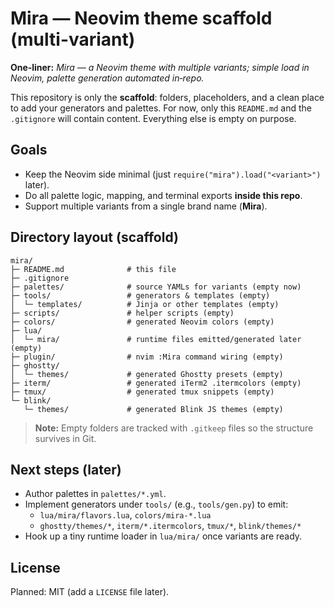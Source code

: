 # Mira — Neovim theme scaffold (multi-variant)

**One‑liner:** *Mira — a Neovim theme with multiple variants; simple load in Neovim, palette generation automated in‑repo.*

This repository is only the **scaffold**: folders, placeholders, and a clean place to add your generators and palettes.
For now, only this `README.md` and the `.gitignore` will contain content. Everything else is empty on purpose.

## Goals
- Keep the Neovim side minimal (just `require("mira").load("<variant>")` later).
- Do all palette logic, mapping, and terminal exports **inside this repo**.
- Support multiple variants from a single brand name (**Mira**).

## Directory layout (scaffold)
```
mira/
├─ README.md              # this file
├─ .gitignore
├─ palettes/              # source YAMLs for variants (empty now)
├─ tools/                 # generators & templates (empty)
│  └─ templates/          # Jinja or other templates (empty)
├─ scripts/               # helper scripts (empty)
├─ colors/                # generated Neovim colors (empty)
├─ lua/
│  └─ mira/               # runtime files emitted/generated later (empty)
├─ plugin/                # nvim :Mira command wiring (empty)
├─ ghostty/
│  └─ themes/             # generated Ghostty presets (empty)
├─ iterm/                 # generated iTerm2 .itermcolors (empty)
├─ tmux/                  # generated tmux snippets (empty)
└─ blink/
   └─ themes/             # generated Blink JS themes (empty)
```

> **Note:** Empty folders are tracked with `.gitkeep` files so the structure survives in Git.

## Next steps (later)
- Author palettes in `palettes/*.yml`.
- Implement generators under `tools/` (e.g., `tools/gen.py`) to emit:
  - `lua/mira/flavors.lua`, `colors/mira-*.lua`
  - `ghostty/themes/*`, `iterm/*.itermcolors`, `tmux/*`, `blink/themes/*`
- Hook up a tiny runtime loader in `lua/mira/` once variants are ready.

## License
Planned: MIT (add a `LICENSE` file later).
